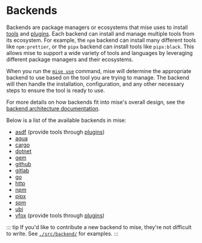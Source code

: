 # Backends

Backends are package managers or ecosystems that mise uses to install [tools](/dev-tools/index.html) and [plugins](/plugins.html). Each backend can install and manage multiple tools from its ecosystem. For example, the `npm` backend can install many different tools like `npm:prettier`, or the `pipx` backend can install tools like `pipx:black`. This allows mise to support a wide variety of tools and languages by leveraging different package managers and their ecosystems.

When you run the [`mise use`](/cli/use.html) command, mise will determine the appropriate backend to use based on the tool you are trying to manage. The backend will then handle the installation, configuration, and any other necessary steps to ensure the tool is ready to use.

For more details on how backends fit into mise's overall design, see the [backend architecture documentation](/dev-tools/backend_architecture.html).

Below is a list of the available backends in mise:

- [asdf](/dev-tools/backends/asdf) (provide tools through [plugins](/plugins.html))
- [aqua](/dev-tools/backends/aqua)
- [cargo](/dev-tools/backends/cargo)
- [dotnet](/dev-tools/backends/dotnet) <Badge type="warning" text="experimental" />
- [gem](/dev-tools/backends/gem) <Badge type="warning" text="experimental" />
- [github](/dev-tools/backends/github) <Badge type="warning" text="experimental" />
- [gitlab](/dev-tools/backends/gitlab) <Badge type="warning" text="experimental" />
- [go](/dev-tools/backends/go) <Badge type="warning" text="experimental" />
- [http](/dev-tools/backends/http) <Badge type="warning" text="experimental" />
- [npm](/dev-tools/backends/npm)
- [pipx](/dev-tools/backends/pipx)
- [spm](/dev-tools/backends/spm) <Badge type="warning" text="experimental" />
- [ubi](/dev-tools/backends/ubi)
- [vfox](/dev-tools/backends/vfox) (provide tools through [plugins](/plugins.html)) <Badge type="warning" text="experimental" />

::: tip
If you'd like to contribute a new backend to mise, they're not difficult to write.
See [`./src/backend/`](https://github.com/jdx/mise/tree/main/src/backend) for examples.
:::
